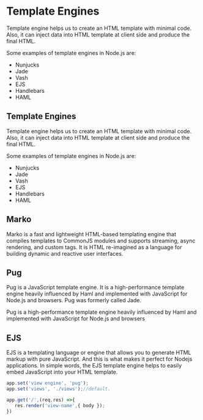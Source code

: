 # Template Engines

Template engine helps us to create an HTML template with minimal code. Also, it can inject data into HTML template at client side and produce the final HTML.

Some examples of template engines in Node.js are:

- Nunjucks
- Jade
- Vash
- EJS
- Handlebars
- HAML

## Template Engines

Template engine helps us to create an HTML template with minimal code. Also, it can inject data into HTML template at client side and produce the final HTML.

Some examples of template engines in Node.js are:

- Nunjucks
- Jade
- Vash
- EJS
- Handlebars
- HAML

## Marko

Marko is a fast and lightweight HTML-based templating engine that compiles templates to CommonJS modules and supports streaming, async rendering, and custom tags. It is HTML re-imagined as a language for building dynamic and reactive user interfaces.

## Pug

Pug is a JavaScript template engine. It is a high-performance template engine heavily influenced by Haml and implemented with JavaScript for Node.js and browsers. Pug was formerly called Jade.

Pug is a high-performance template engine heavily influenced by Haml and implemented with JavaScript for Node.js and browsers

## EJS

EJS is a templating language or engine that allows you to generate HTML markup with pure JavaScript. And this is what makes it perfect for Nodejs applications.
In simple words, the EJS template engine helps to easily embed JavaScript into your HTML template.


```js
app.set('view engine', 'pug');
app.set('views', './views');//default.

app.get('/',(req,res) =>{
   res.render('view-name',{ body });
})
```
